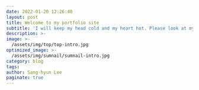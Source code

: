 ```yaml
---
date: 2022-01-20 12:26:40
layout: post
title: Welcome to my portfolio site
subtitle: 'I will keep my head cold and my heart hot. Please look at my work.'
description: >-
image: >-
  /assets/img/top/top-intro.jpg
optimized_image: >-
  /assets/img/sumnail/sumnail-intro.jpg
category: blog
tags:
author: Sang-hyun Lee
paginate: true
---
```





